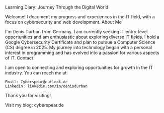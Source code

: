 Learning Diary: Journey Through the Digital World

Welcome! I document my progress and experiences in the IT field, with a focus on cybersecurity and web development.
About Me

I'm Denis Durban from Germany. I am currently seeking IT entry-level opportunities and am enthusiastic about exploring diverse IT fields. I hold a Google Cybersecurity Certificate and plan to pursue a Computer Science (CS) degree in 2025. My journey into technology began with a personal interest in programming and has evolved into a passion for various aspects of IT.
Contact

I am open to connecting and exploring opportunities for growth in the IT industry. You can reach me at:

    Email: Cyberspear@outlook.de
    LinkedIn: linkedin.com/in/denisdurban

Thank you for visiting!

Visit my blog: cyberspear.de

